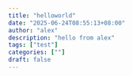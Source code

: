 ```yaml
---
title: "helloworld"
date: "2025-06-24T08:55:13+08:00"
author: "alex"
description: "hello from alex"
tags: ["test"]
categories: [""]
draft: false
---
```


